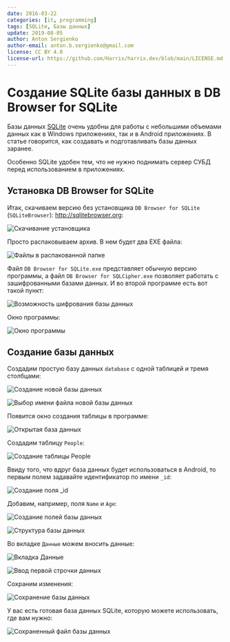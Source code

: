 ```yaml
---
date: 2016-03-22
categories: [it, programming]
tags: [SQLite, Базы данных]
update: 2019-08-05
author: Anton Sergienko
author-email: anton.b.sergienko@gmail.com
license: CC BY 4.0
license-url: https://github.com/Harrix/harrix.dev/blob/main/LICENSE.md
---
```


# Создание SQLite базы данных в DB Browser for SQLite

Базы данных [SQLite](https://ru.wikipedia.org/wiki/SQLite) очень удобны для работы с небольшими объемами данных как в Windows приложениях, так и в Android приложениях. В статье говорится, как создавать и подготавливать базы данных заранее.

Особенно SQLite удобен тем, что не нужно поднимать сервер СУБД перед использованием в приложениях.

## Установка DB Browser for SQLite

Итак, скачиваем версию без установщика `DB Browser for SQLite` (`SQLiteBrowser`): <http://sqlitebrowser.org>:

![Скачивание установщика](img/download.png)

Просто распаковываем архив. В нем будет два EXE файла:

![Файлы в распакованной папке](img/app_01.png)

Файл `DB Browser for SQLite.exe` представляет обычную версию программы, а файл `DB Browser for SQLCipher.exe` позволяет работать с зашифрованными базами данных. И во второй программе есть вот такой пункт:

![Возможность шифрования базы данных](img/sqlcipher.png)

Окно программы:

![Окно программы](img/app_02.png)

## Создание базы данных

Создадим простую базу данных `database` с одной таблицей и тремя столбцами:

![Создание новой базы данных](img/database_01.png)

![Выбор имени файла новой базы данных](img/database_02.png)

Появится окно создания таблицы в программе:

![Открытая база данных](img/database_03.png)

Создадим таблицу `People`:

![Создание таблицы People](img/database_04.png)

Ввиду того, что вдруг база данных будет использоваться в Android, то первым полем задавайте идентификатор по имени `_id`:

![Создание поля _id](img/database_05.png)

Добавим, например, поля `Name` и `Age`:

![Создание полей базы данных](img/database_06.png)

![Структура базы данных](img/database_07.png)

Во вкладке `Данные` можем вносить данные:

![Вкладка Данные](img/database_08.png)

![Ввод первой строчки данных](img/database_09.png)

Сохраним изменения:

![Сохранение базы данных](img/database_10.png)

У вас есть готовая база данных SQLite, которую можете использовать, где вам нужно:

![Сохраненный файл базы данных](img/database_11.png)
